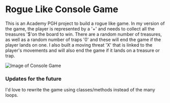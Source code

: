 # Rogue Like Console Game

This is an Academy PGH project to build a rogue like game. In my version of the game, the player is represented by a '+' and needs to collect all the treasures '$'on the board to win. There are a random number of treasures, as well as a random number of traps '0' and these will end the game if the player lands on one. I also built a moving threat 'X' that is linked to the player's movements and will also end the game if it lands on a treasure or trap.

![Image of Console Game]()

### Updates for the future
I'd love to rewrite the game using classes/methods instead of the many loops. 